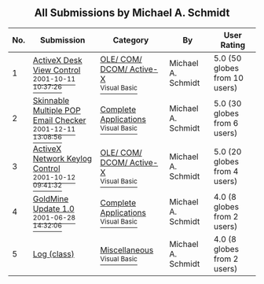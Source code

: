 ﻿<div align="center">

## All Submissions by Michael A\. Schmidt

</div>

No.  | Submission | Category | By   | User Rating
---- | ---------- | -------- | ---- | -----------
1 | [ActiveX Desk View Control<br /><sup>2001-10-11 10:37:26</sup>](https://github.com/Planet-Source-Code/michael-a-schmidt-activex-desk-view-control__1-27994) | [OLE/ COM/ DCOM/ Active\-X<br /><sup>Visual Basic</sup>](../ByCategory/ole-com-dcom-active-x__1-29.md) | Michael A\. Schmidt | 5.0 (50 globes from 10 users)
2 | [Skinnable Multiple POP Email Checker<br /><sup>2001-12-11 13:08:56</sup>](https://github.com/Planet-Source-Code/michael-a-schmidt-skinnable-multiple-pop-email-checker__1-29677) | [Complete Applications<br /><sup>Visual Basic</sup>](../ByCategory/complete-applications__1-27.md) | Michael A\. Schmidt | 5.0 (30 globes from 6 users)
3 | [ActiveX Network Keylog Control<br /><sup>2001-10-12 09:41:32</sup>](https://github.com/Planet-Source-Code/michael-a-schmidt-activex-network-keylog-control__1-28021) | [OLE/ COM/ DCOM/ Active\-X<br /><sup>Visual Basic</sup>](../ByCategory/ole-com-dcom-active-x__1-29.md) | Michael A\. Schmidt | 5.0 (20 globes from 4 users)
4 | [GoldMine Update 1\.0<br /><sup>2001-06-28 14:32:06</sup>](https://github.com/Planet-Source-Code/michael-a-schmidt-goldmine-update-1-0__1-24536) | [Complete Applications<br /><sup>Visual Basic</sup>](../ByCategory/complete-applications__1-27.md) | Michael A\. Schmidt | 4.0 (8 globes from 2 users)
5 | [Log \(class\)<br />](https://github.com/Planet-Source-Code/michael-a-schmidt-log-class__1-25570) | [Miscellaneous<br /><sup>Visual Basic</sup>](../ByCategory/miscellaneous__1-1.md) | Michael A\. Schmidt | 4.0 (8 globes from 2 users)
